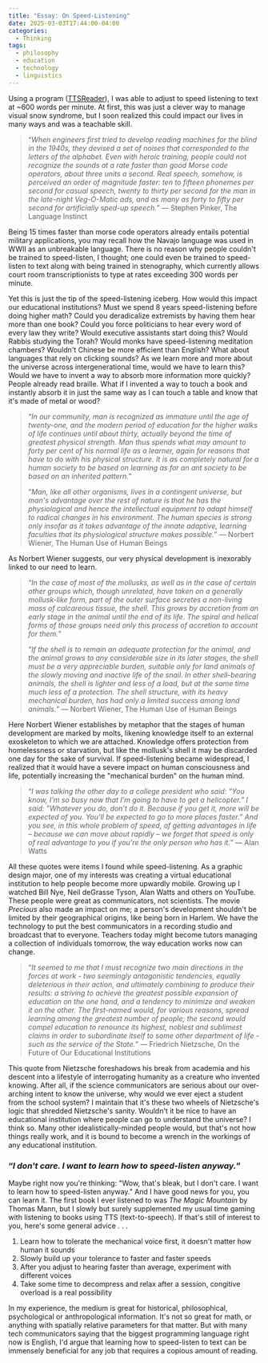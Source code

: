 ```yaml
---
title: "Essay: On Speed-Listening"
date: 2025-03-03T17:44:00-04:00
categories:
  - Thinking
tags:
  - philosophy
  - education
  - technology
  - linguistics
---
```


Using a program ([TTSReader](https://www.majorgeeks.com/files/details/ttsreader.html)), I was able to adjust to speed listening to text at ~600 words per minute. At first, this was just a clever way to manage visual snow syndrome, but I soon realized this could impact our lives in many ways and was a teachable skill.

> “*When engineers first tried to develop reading machines for the blind in the 1940s, they devised a set of noises that corresponded to the letters of the alphabet. Even with heroic training, people could not recognize the sounds at a rate faster than good Morse code operators, about three units a second. Real speech, somehow, is perceived an order of magnitude faster: ten to fifteen phonemes per second for casual speech, twenty to thirty per second for the man in the late-night Veg-O-Matic ads, and as many as forty to fifty per second for artificially sped-up speech.*” — Stephen Pinker, The Language Instinct

Being 15 times faster than morse code operators already entails potential military applications, you may recall how the Navajo language was used in WWII as an unbreakable language. There is no reason why people couldn't be trained to speed-listen, I thought; one could even be trained to speed-listen to text along with being trained in stenography, which currently allows court room transcriptionists to type at rates exceeding 300 words per minute. 

Yet this is just the tip of the speed-listening iceberg. How would this impact our educational institutions? Must we spend 8 years speed-listening before doing higher math? Could you deradicalize extremists by having them hear more than one book? Could you force politicians to hear every word of every law they write? Would executive assistants start doing this? Would Rabbis studying the Torah? Would monks have speed-listening meditation chambers? Wouldn't Chinese be more efficient than English? What about languages that rely on clicking sounds? As we learn more and more about the universe across intergenerational time, would we have to learn this? Would we have to invent a way to absorb more information more quickly? People already read braille. What if I invented a way to touch a book and instantly absorb it in just the same way as I can touch a table and know that it's made of metal or wood?

> “*In our community, man is recognized as immature until the age of twenty-one, and the modern period of education for the higher walks of life continues until about thirty, actually beyond the time of greatest physical strength. Man thus spends what may amount to forty per cent of his normal life as a learner, again for reasons that have to do with his physical structure. It is as completely natural for a human society to be based on learning as for an ant society to be based on an inherited pattern.*”
> 
> “*Man, like all other organisms, lives in a contingent universe, but man's advantage over the rest of nature is that he has the physiological and hence the intellectual equipment to adapt himself to radical changes in his environment. The human species is strong only insofar as it takes advantage of the innate adaptive, learning faculties that its physiological structure makes possible.*” — Norbert Wiener, The Human Use of Human Beings

As Norbert Wiener suggests, our very physical development is inexorably linked to our need to learn. 

> “*In the case of most of the mollusks, as well as in the case of certain other groups which, though unrelated, have taken on a generally mollusk-like form, part of the outer surface secretes a non-living mass of calcareous tissue, the shell. This grows by accretion from an early stage in the animal until the end of its life. The spiral and helical forms of those groups need only this process of accretion to account for them.*”
> 
> “*If the shell is to remain an adequate protection for the animal, and the animal grows to any considerable size in its later stages, the shell must be a very appreciable burden, suitable only for land animals of the slowly moving and inactive life of the snail. In other shell-bearing animals, the shell is lighter and less of a load, but at the same time much less of a protection. The shell structure, with its heavy mechanical burden, has had only a limited success among land animals.*” — Norbert Wiener, The Human Use of Human Beings

Here Norbert Wiener establishes by metaphor that the stages of human development are marked by molts, likening knowledge itself to an external exoskeleton to which we are attached. Knowledge offers protection from homelessness or starvation, but like the mollusk's shell it may be discarded one day for the sake of survival. If speed-listening became widespread, I realized that it would have a severe impact on human consciousness and life, potentially increasing the "mechanical burden" on the human mind. 

> “*I was talking the other day to a college president who said: ”You know, I’m so busy now that I’m going to have to get a helicopter.” I said: ”Whatever you do, don’t do it. Because if you get it, more will be expected of you. You’ll be expected to go to more places faster.” And you see, in this whole problem of speed, of getting advantages in life – because we can move about rapidly – we forget that speed is only of real advantage to you if you’re the only person who has it.*” — Alan Watts

All these quotes were items I found while speed-listening. As a graphic design major, one of my interests was creating a virtual educational institution to help people become more upwardly mobile. Growing up I watched Bill Nye, Neil deGrasse Tyson, Alan Watts and others on YouTube. These people were great as communicators, not scientists. The movie *Precious* also made an impact on me; a person's development shouldn't be limited by their geographical origins, like being born in Harlem. We have the technology to put the best communicators in a recording studio and broadcast that to everyone. Teachers today might become tutors managing a collection of individuals tomorrow, the way education works now can change. 

> “*It seemed to me that I must recognize two main directions in the forces at work - two seemingly antagonistic tendencies, equally deleterious in their action, and ultimately combining to produce their results: a striving to achieve the greatest possible expansion of education on the one hand, and a tendency to minimize and weaken it on the other. The first-named would, for various reasons, spread learning among the greatest number of people; the second would compel education to renounce its highest, noblest and sublimest claims in order to subordinate itself to some other department of life - such as the service of the State.*” — Friedrich Nietzsche, On the Future of Our Educational Institutions

This quote from Nietzsche foreshadows his break from academia and his descent into a lifestyle of interrogating humanity as a creature who invented knowing. After all, if the science communicators are serious about our over-arching intent to know the universe, why would we ever eject a student from the school system? I maintain that it's these two wheels of Nietzsche's logic that shredded Nietzsche's sanity. Wouldn't it be nice to have an educational institution where people can go to understand the universe? I think so. Many other idealistically-minded people would, but that's not how things really work, and it is bound to become a wrench in the workings of any educational institution.

### “*I don't care. I want to learn how to speed-listen anyway.*”  

Maybe right now you're thinking: "Wow, that's bleak, but I don't care. I want to learn how to speed-listen anyway." And I have good news for you, you can learn it. The first book I ever listened to was *The Magic Mountain* by Thomas Mann, but I slowly but surely supplemented my usual time gaming with listening to books using TTS (text-to-speech). If that's still of interest to you, here's some general advice . . . 

1. Learn how to tolerate the mechanical voice first, it doesn't matter how human it sounds
2. Slowly build up your tolerance to faster and faster speeds
3. After you adjust to hearing faster than average, experiment with different voices
4. Take some time to decompress and relax after a session, congitive overload is a real possibility

In my experience, the medium is great for historical, philosophical, psychological or anthropological information. It's not so great for math, or anything with spatially relative parameters for that matter. But with many tech communicators saying that the biggest programming language right now is English, I'd argue that learning how to speed-listen to text can be immensely beneficial for any job that requires a copious amount of reading. 